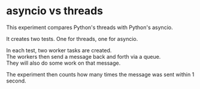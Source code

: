 # asyncio vs threads
This experiment compares Python's threads with Python's asyncio. 
  
It creates two tests. One for threads, one for asyncio.  

In each test, two worker tasks are created.  
The workers then send a message back and forth via a queue.  
They will also do some work on that message.  
  
The experiment then counts how many times the message was sent within 1 second.
